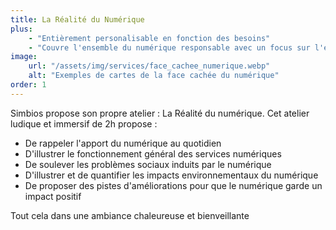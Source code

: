 ```yaml
---
title: La Réalité du Numérique
plus:
    - "Entièrement personalisable en fonction des besoins"
    - "Couvre l'ensemble du numérique responsable avec un focus sur l'environnement."
image: 
    url: "/assets/img/services/face_cachee_numerique.webp"
    alt: "Exemples de cartes de la face cachée du numérique"
order: 1
---
```


Simbios propose son propre atelier : La Réalité du numérique. Cet atelier ludique et immersif de 2h propose :
- De rappeler l'apport du numérique au quotidien
- D'illustrer le fonctionnement général des services numériques
- De soulever les problèmes sociaux induits par le numérique
- D'illustrer et de quantifier les impacts environnementaux du numérique
- De proposer des pistes d'améliorations pour que le numérique garde un impact positif

Tout cela dans une ambiance chaleureuse et bienveillante